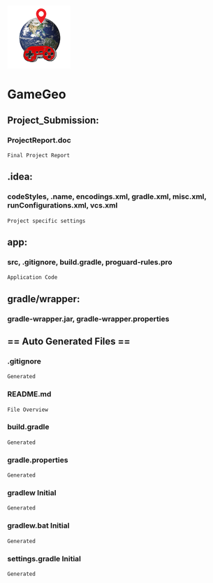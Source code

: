 ![unknown.png](https://github.com/AndrewAtkins/GameGeo/blob/master/unknown.png)

# GameGeo
## Project_Submission:
### ProjectReport.doc
```
Final Project Report 
```

## .idea: 
### codeStyles, .name, encodings.xml, gradle.xml, misc.xml, runConfigurations.xml, vcs.xml
```
Project specific settings
```
## app: 
### src, .gitignore, build.gradle, proguard-rules.pro
```
Application Code
```
## gradle/wrapper: 
### gradle-wrapper.jar, gradle-wrapper.properties
## == Auto Generated Files ==
### .gitignore	
```
Generated
```
### README.md	
```
File Overview
```
### build.gradle	
```
Generated
```
### gradle.properties	
```
Generated
```
### gradlew	Initial 
```
Generated
```
### gradlew.bat	Initial
```
Generated
```
### settings.gradle	Initial
```
Generated
```

